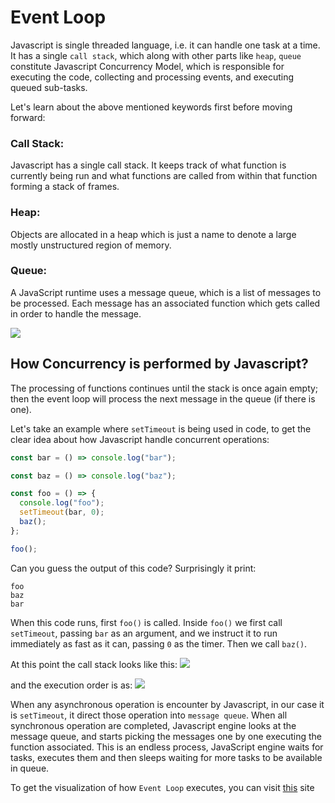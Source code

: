 # Event Loop

Javascript is single threaded language, i.e. it can handle one task at a time. It has a single `call stack`, which along with other parts like `heap`, `queue` constitute Javascript Concurrency Model, which is responsible for executing the code, collecting and processing events, and executing queued sub-tasks.

Let's learn about the above mentioned keywords first before moving forward:

### **Call Stack:**

Javascript has a single call stack. It keeps track of what function is currently being run and what functions are called from within that function forming a stack of frames.

### **Heap:**

Objects are allocated in a heap which is just a name to denote a large mostly unstructured region of memory.

### **Queue:**

A JavaScript runtime uses a message queue, which is a list of messages to be processed. Each message has an associated function which gets called in order to handle the message.

![](https://mdn.mozillademos.org/files/4617/default.svg)

## How Concurrency is performed by Javascript?

The processing of functions continues until the stack is once again empty; then the event loop will process the next message in the queue (if there is one).

Let's take an example where `setTimeout` is being used in code, to get the clear idea about how Javascript handle concurrent operations:

```js
const bar = () => console.log("bar");

const baz = () => console.log("baz");

const foo = () => {
  console.log("foo");
  setTimeout(bar, 0);
  baz();
};

foo();
```

Can you guess the output of this code?
Surprisingly it print:

```
foo
baz
bar
```

When this code runs, first `foo()` is called. Inside `foo()` we first call `setTimeout`, passing `bar` as an argument, and we instruct it to run immediately as fast as it can, passing `0` as the timer. Then we call `baz()`.

At this point the call stack looks like this:
![](https://flaviocopes.com/javascript-event-loop/call-stack-second-example.png)

and the execution order is as:
![](https://flaviocopes.com/javascript-event-loop/execution-order-second-example.png)

When any asynchronous operation is encounter by Javascript, in our case it is `setTimeout`, it direct those operation into `message queue`. When all synchronous operation are completed, Javascript engine looks at the message queue, and starts picking the messages one by one executing the function associated. This is an endless process, JavaScript engine waits for tasks, executes them and then sleeps waiting for more tasks to be available in queue.

To get the visualization of how `Event Loop` executes, you can visit [this](http://latentflip.com/loupe/?code=ZnVuY3Rpb24gYmFyKCkgewogICAgY29uc29sZS5sb2coImJhciIpOwp9CgpmdW5jdGlvbiBiYXooKSB7CiAgICBjb25zb2xlLmxvZygiYmF6Iik7Cn0KCmZ1bmN0aW9uIGZvbygpIHsKICBjb25zb2xlLmxvZygiZm9vIik7CiAgc2V0VGltZW91dChiYXIsIDApOwogIGJheigpOwp9Cgpmb28oKTs%3D!!!PGJ1dHRvbj5DbGljayBtZSE8L2J1dHRvbj4%3D) site
